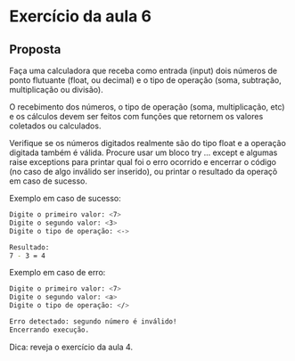 # Exercício da aula 6
## Proposta
Faça uma calculadora que receba como entrada (input) dois números de ponto flutuante (float, ou decimal) e o tipo de operação (soma, subtração, multiplicação ou divisão).

O recebimento dos números, o tipo de operação (soma, multiplicação, etc) e os cálculos devem ser feitos com funções que retornem os valores coletados ou calculados.

Verifique se os números digitados realmente são do tipo float e a operação digitada também é válida. Procure usar um bloco try ... except e algumas raise exceptions para printar qual foi o erro ocorrido e encerrar o código (no caso de algo inválido ser inserido), ou printar o resultado da operaçõ em caso de sucesso.

Exemplo em caso de sucesso:

```bash
Digite o primeiro valor: <7>
Digite o segundo valor: <3>
Digite o tipo de operação: <->

Resultado:
7 - 3 = 4
```

Exemplo em caso de erro:

```bash
Digite o primeiro valor: <7>
Digite o segundo valor: <a>
Digite o tipo de operação: </>

Erro detectado: segundo número é inválido!
Encerrando execução.
```

Dica: reveja o exercício da aula 4.